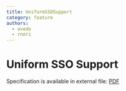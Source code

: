 ```yaml
---
title: UniformSSOSupport
category: feature
authors:
  - ovedo
  - rnori
---
```


# Uniform SSO Support

Specification is available in external file: [PDF](http://resources.ovirt.org/old-site-files/wiki/OVirt_SSO_Specification.pdf)

